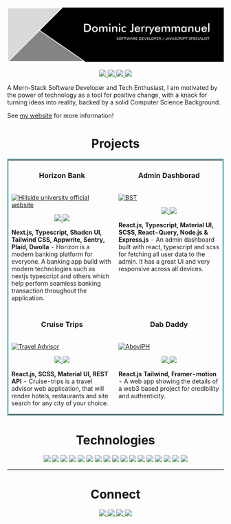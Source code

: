 ![banner](assets/profileBg.png)

<p align="center">
  <a href="https://github.com/Jerryemmanuel01" target="_blank">
    <img src="https://img.shields.io/static/v1?label=|&message=WEBSITE&color=23555f&style=plastic&logo=react&logo-color=white"/>
  </a>
  <a href="https://www.linkedin.com/in/dominic-jerryemmanuel" target="_blank">
    <img src="https://img.shields.io/static/v1?label=|&message=LINKED-IN&color=cdf998&style=plastic&logo=linkedin&logo-color=white"/>
  </a>
  <a href="https://x.com/Jerryemmanuel65" target="_blank">
    <img src="https://img.shields.io/static/v1?label=|&message=TWITTER&color=23555f&style=plastic&logo=twitter&logo-color=white"/>
  </a>
  <a href="https://docs.google.com/document/d/1hi-Qz23j9rP4y3mktlCaczhv7Mvz9XIgFwfRleRL9wY/edit?usp=sharing" target="_blank">
      <img src="https://img.shields.io/static/v1?label=|&message=RESUME&color=23555f&style=plastic&logo=react&logo-color=white"/>
  </a>
</p>

A Mern-Stack Software Developer and Tech Enthusiast, I am motivated by the power of technology as a tool for positive change, with a knack for turning ideas into reality, backed by a solid Computer Science Background.

See [my website](https://github.com/Jerryemmanuel01) for more information!

<h1 align="center">Projects</h1>

<table bordercolor="#66b2b2">
  <tr>
    <td width="50%" valign="top">
      <h3 align="center">Horizon Bank</h3>
        <br />
        <a target="_blank" href="https://horizon-banking-ten.vercel.app/">
            <img src="assets/horizon.gif" width="100%" alt="Hillside university official website"/>
        </a>
        <br />
        <p align="center">
          
  <a href="https://github.com/Jerryemmanuel01/horizon-banking" target="_blank">
    <img src="https://img.shields.io/static/v1?label=|&message=REPO&color=23555f&style=plastic&logo=github&logo-color=white"/>
  </a>  
  <a href="https://horizon-banking-ten.vercel.app/" target="_blank">
    <img src="https://img.shields.io/static/v1?label=|&message=WEBSITE&color=cdf998&style=plastic&logo=wordpress&logo-color=white"/>
  </a>
      </p>
        <p><strong>Next.js, Typescript, Shadcn UI, Tailwind CSS, Appwrite, Sentry, Plaid, Dwolla</strong> - Horizon is a modern banking platform for everyone. A banking app build with modern technologies such as nextjs typescript and others which help perform seamless banking transaction throughout the application. </p>
    </td>
     <td width="50%"  valign="top">
      <h3 align="center">Admin Dashborad</h3>
        <br />
        <a target="_blank" href="https://react-admin-dashboard-client.vercel.app/">
          <img src="assets/dashbord.gif" width="100%" alt="BST"/>
        </a>
        <br />
        <p align="center">
          
  <a href="https://github.com/Jerryemmanuel01/React-Admin-Dashboard" target="_blank">
    <img src="https://img.shields.io/static/v1?label=|&message=REPO&color=23555f&style=plastic&logo=github&logo-color=white"/>
  </a>
  <a href="https://react-admin-dashboard-client.vercel.app/" target="_blank">
    <img src="https://img.shields.io/static/v1?label=|&message=WEBSITE&color=cdf998&style=plastic&logo=wordpress&logo-color=white"/>
  </a>
      </p>
        <p><strong>React.js, Typescript, Material UI, SCSS, React-Query, Node.js & Express.js</strong> - An admin dashboard built with react, typescript and scss for fetching all user data to the admin. It has a great UI and very responsive across all devices. </p>
    </td>
    
  </tr>

  <tr>
    <td width="50%" valign="top">
      <h3 align="center">Cruise Trips</h3>
      <br />
        <a target="_blank" href="https://cruise-trips.vercel.app/">
          <img src="assets/cruiseTrips.gif" width="100%" alt="Travel Advisor"/>
        </a>
      <br />
        <p align="center">
  <a href="https://github.com/Jerryemmanuel01/Cruise-Trips" target="_blank">
    <img src="https://img.shields.io/static/v1?label=|&message=REPO&color=23555f&style=plastic&logo=github&logo-color=white"/>
  </a>
  <a href="https://cruise-trips.vercel.app/" target="_blank">
    <img src="https://img.shields.io/static/v1?label=|&message=WEBSITE&color=cdf998&style=plastic&logo=wordpress&logo-color=white"/>
  </a>
      </p>
        <p><strong>React.js, SCSS, Material UI, REST API</strong> - Cruise-trips is a travel advisor web application, that will render hotels, restaurants and site search for any city of your choice.</p>
    </td>
     <td width="5%" valign="top" >
      <h3 align="center">Dab Daddy</h3>
        <br />
       <a target="_blank" href="https://dab-daddy.vercel.app/">
          <img src="assets/dab-daddy.jpg" width="100%" alt="AboviPH"/>
        </a>
        <br />
        <p align="center">
          
  <a href="https://github.com/Jerryemmanuel01/web3-project" target="_blank">
    <img src="https://img.shields.io/static/v1?label=|&message=REPO&color=23555f&style=plastic&logo=github&logo-color=white"/>
  </a>
  <a href="https://dab-daddy.vercel.app/" target="_blank">
    <img src="https://img.shields.io/static/v1?label=|&message=WEBSITE&color=cdf998&style=plastic&logo=wordpress&logo-color=white"/>
  </a>
      </p>
        <p><strong>React.js Tailwind, Framer-motion</strong> - A web app showing the details of a web3 based project for credibility and authenticity.</p>
    </td>
   
  </tr>
</table>

<h1 align="center">Technologies</h1>

<p align="center">
    <img src="https://img.shields.io/static/v1?label=|&message=HTML5&color=23555f&style=plastic&logo=html5"/>
    <img src="https://img.shields.io/static/v1?label=|&message=CSS3&color=285f65&style=plastic&logo=css3"/>
    <img src="https://img.shields.io/static/v1?label=|&message=BOOTSTRAP&color=316c5e&style=plastic&logo=bootstrap"/>
    <img src="https://img.shields.io/static/v1?label=|&message=TAILWIND-CSS&color=4a935c&style=plastic&logo=tailwindcss"/>
    <img src="https://img.shields.io/static/v1?label=|&message=JAVASCRIPT&color=3c7f5d&style=plastic&logo=javascript"/>
    <img src="https://img.shields.io/static/v1?label=|&message=TYPESCRIPT&color=4a935c&style=plastic&logo=typescript"/>
    <img src="https://img.shields.io/static/v1?label=|&message=REACT.JS&color=4a935c&style=plastic&logo=react"/>
   <img src="https://img.shields.io/static/v1?label=|&message=MATERIAL-UI&color=4a935c&style=plastic&logo=mui"/>
   <img src="https://img.shields.io/static/v1?label=|&message=REACT-NATIVE&color=4a935c&style=plastic&logo=react"/>
    <img src="https://img.shields.io/static/v1?label=|&message=NODE.JS&color=4a935c&style=plastic&logo=node_js"/>
    <img src="https://img.shields.io/static/v1?label=|&message=PHP&color=4a935c&style=plastic&logo=php"/>
   <img src="https://img.shields.io/static/v1?label=|&message=POSTMAN&color=4a935c&style=plastic&logo=postman"/>
    <img src="https://img.shields.io/static/v1?label=|&message=MONGO-DB&color=cdd148&style=plastic&logo=mongodb"/>
   <img src="https://img.shields.io/static/v1?label=|&message=MYSQL&color=cdd148&style=plastic&logo=mysql"/>
    <img src="https://img.shields.io/static/v1?label=|&message=EXPRESS&color=bbb111&style=plastic&logo=express"/>
    <img src="https://img.shields.io/static/v1?label=|&message=GITHUB&color=cbb148&style=plastic&logo=github"/>
    <img src="https://img.shields.io/static/v1?label=|&message=FIREBASE&color=cbb148&style=plastic&logo=firebase"/>
</p>

---

<h1 align="center">Connect</h1>

<p align="center">
  <a href="https://github.com/Jerryemmanuel01" target="_blank">
    <img src="https://img.shields.io/static/v1?label=|&message=WEBSITE&color=23555f&style=plastic&logo=react&logo-color=white"/>
  </a>
  <a href="https://www.linkedin.com/in/dominic-jerryemmanuel" target="_blank">
    <img src="https://img.shields.io/static/v1?label=|&message=LINKED-IN&color=cdf998&style=plastic&logo=linkedin&logo-color=white"/>
  </a>
  <a href="https://x.com/Jerryemmanuel65" target="_blank">
    <img src="https://img.shields.io/static/v1?label=|&message=TWITTER&color=23555f&style=plastic&logo=twitter&logo-color=white"/>
  <a href="https://docs.google.com/document/d/1hi-Qz23j9rP4y3mktlCaczhv7Mvz9XIgFwfRleRL9wY/edit?usp=sharing" target="_blank" target="_blank">
      <img src="https://img.shields.io/static/v1?label=|&message=RESUME&color=23555f&style=plastic&logo=react&logo-color=white"/>
  </a>
</p>

